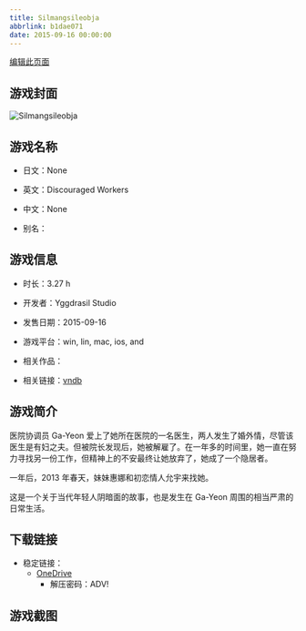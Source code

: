 ```yaml
---
title: Silmangsileobja
abbrlink: b1dae071
date: 2015-09-16 00:00:00
---
```

[编辑此页面](https://github.com/ACG-3/ADV3-source/blob/main/source/_posts/games/Discouraged%20Workers.md)

## 游戏封面

![Silmangsileobja](https://pan.timero.xyz/d/onedrive/img_lib_001/Discouraged%20Workers_cover.avif)


## 游戏名称

- 日文：None
- 英文：Discouraged Workers
- 中文：None

- 别名：


## 游戏信息

- 时长：3.27 h
- 开发者：Yggdrasil Studio
- 发售日期：2015-09-16
- 游戏平台：win, lin, mac, ios, and
- 相关作品：

- 相关链接：[vndb](https://vndb.org/v17652)


## 游戏简介

医院协调员 Ga-Yeon 爱上了她所在医院的一名医生，两人发生了婚外情，尽管该医生是有妇之夫。但被院长发现后，她被解雇了。在一年多的时间里，她一直在努力寻找另一份工作，但精神上的不安最终让她放弃了，她成了一个隐居者。

一年后，2013 年春天，妹妹惠娜和初恋情人允宇来找她。

这是一个关于当代年轻人阴暗面的故事，也是发生在 Ga-Yeon 周围的相当严肃的日常生活。




## 下载链接

- 稳定链接：
    - [OneDrive](https://pan.timero.xyz/onedrive/adv_lib_001/Discouraged%20Workers)
        - 解压密码：ADV!



## 游戏截图



